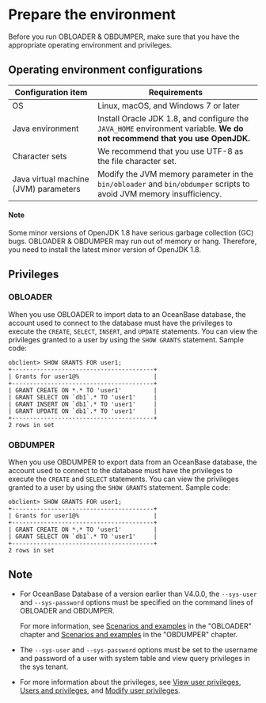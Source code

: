 # Prepare the environment

Before you run OBLOADER & OBDUMPER, make sure that you have the appropriate operating environment and privileges.

## Operating environment configurations

| **Configuration item** | **Requirements** |
|---------|--------------------------------------------------------------|
| OS | Linux, macOS, and Windows 7 or later  |
| Java environment | Install Oracle JDK 1.8, and configure the `JAVA_HOME` environment variable.  **We do not recommend that you use OpenJDK.**  |
| Character sets | We recommend that you use UTF-8 as the file character set.  |
| Java virtual machine (JVM) parameters | Modify the JVM memory parameter in the `bin/obloader` and `bin/obdumper` scripts to avoid JVM memory insufficiency.  |

  <main id="notice" type='explain'>
    <h4>Note</h4>
    <p>Some minor versions of OpenJDK 1.8 have serious garbage collection (GC) bugs. OBLOADER &amp; OBDUMPER may run out of memory or hang. Therefore, you need to install the latest minor version of OpenJDK 1.8. </p>
  </main>

## Privileges

### OBLOADER

When you use OBLOADER to import data to an OceanBase database, the account used to connect to the database must have the privileges to execute the `CREATE`, `SELECT`, `INSERT`, and `UPDATE` statements. You can view the privileges granted to a user by using the `SHOW GRANTS` statement. Sample code:

```shell
obclient> SHOW GRANTS FOR user1;
+----------------------------------------+
| Grants for user1@%                     |
+----------------------------------------+
| GRANT CREATE ON *.* TO 'user1'         |
| GRANT SELECT ON `db1`.* TO 'user1'     |
| GRANT INSERT ON `db1`.* TO 'user1'     |
| GRANT UPDATE ON `db1`.* TO 'user1'     |
+----------------------------------------+
2 rows in set
```

### OBDUMPER

When you use OBDUMPER to export data from an OceanBase database, the account used to connect to the database must have the privileges to execute the `CREATE` and `SELECT` statements. You can view the privileges granted to a user by using the `SHOW GRANTS` statement. Sample code:

```shell
obclient> SHOW GRANTS FOR user1;
+----------------------------------------+
| Grants for user1@%                     |
+----------------------------------------+
| GRANT CREATE ON *.* TO 'user1'         |
| GRANT SELECT ON `db1`.* TO 'user1'     |
+----------------------------------------+
2 rows in set
```

## Note

- For OceanBase Database of a version earlier than V4.0.0, the `--sys-user` and `--sys-password` options must be specified on the command lines of OBLOADER and OBDUMPER.

   For more information, see [Scenarios and examples](../5.OBLOADER/6.obloader-scenarios.md) in the "OBLOADER" chapter and [Scenarios and examples](../6.OBDUMPER/6.obdumper-scenarios.md) in the "OBDUMPER" chapter.

- The <code>--sys-user</code> and <code>--sys-password</code> options must be set to the username and password of a user with system table and view query privileges in the sys tenant.

- For more information about the privileges, see <a href="https://en.oceanbase.com/docs/common-oceanbase-database-10000000000872613">View user privileges</a>, <a href="https://www.oceanbase.com/docs/enterprise-oceanbase-database-cn-10000000000887411">Users and privileges</a>, and <a href="https://en.oceanbase.com/docs/common-oceanbase-database-10000000000873039">Modify user privileges</a>.
